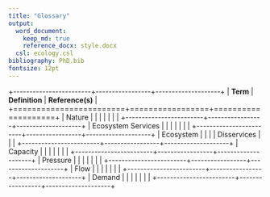 ```yaml
---
title: "Glossary"
output: 
  word_document:
    keep_md: true 
    reference_docx: style.docx
  csl: ecology.csl
bibliography: PhD.bib
fontsize: 12pt
---
```



+------------------------+-----------------+--------------------+
| **Term**               | **Definition**  | **Reference(s)**   |
+========================+=================+====================+
| Nature                 |                 |                    |
|                        |                 |                    |
+------------------------+-----------------+--------------------+
| Ecosystem Services     |                 |                    |
|                        |                 |                    |
+------------------------+-----------------+--------------------+
| Ecosystem              |                 |                    |
| Disservices            |                 |                    |
+------------------------+-----------------+--------------------+
| Capacity               |                 |                    |
|                        |                 |                    |
+------------------------+-----------------+--------------------+
| Pressure               |                 |                    |
|                        |                 |                    |
+------------------------+-----------------+--------------------+
| Flow                   |                 |                    |
|                        |                 |                    |
+------------------------+-----------------+--------------------+
| Demand                 |                 |                    |
|                        |                 |                    |
+------------------------+-----------------+--------------------+

